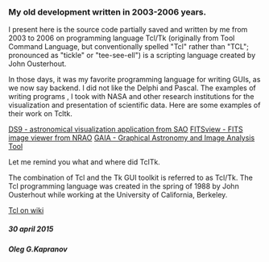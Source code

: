 ### My old development written in 2003-2006 years.

I present here is the source code partially saved and written by me
from 2003 to 2006 on programming language Tcl/Tk (originally from
Tool Command Language, but conventionally spelled "Tcl" rather than
"TCL"; pronounced as "tickle" or "tee-see-ell") is a scripting language
created by John Ousterhout.

In those days, it was my favorite programming language for writing GUIs,
as we now say backend. I did not like the Delphi and Pascal.
The examples of writing programs , I took with NASA and other
research institutions for the visualization and presentation of
scientific data. Here are some examples of their work on Tcltk.

[DS9 - astronomical visualization application from SAO](http://ds9.si.edu/site/Home.html)
[FITSview - FITS image viewer from NRAO](http://www.nrao.edu/software/fitsview/)
[GAIA - Graphical Astronomy and Image Analysis Tool](http://astro.dur.ac.uk/~pdraper/gaia/gaia.html)

Let me remind you what and where did TclTk.

The combination of Tcl and the Tk GUI toolkit is referred to as Tcl/Tk.
The Tcl programming language was created in the spring of 1988 by John
Ousterhout while working at the University of California, Berkeley.

[Tcl on wiki](https://en.wikipedia.org/wiki/Tcl)

##### 30 april 2015

##### Oleg G.Kapranov
